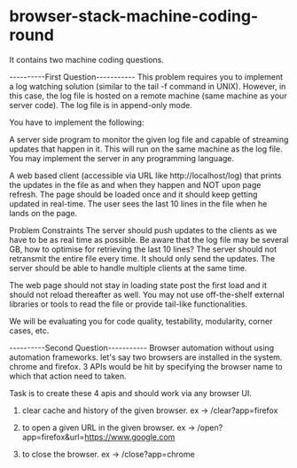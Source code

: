 # browser-stack-machine-coding-round
It contains two machine coding questions.

----------First Question-----------
This problem requires you to implement a log watching solution (similar to the tail -f command in UNIX). However, in this case, the log file is hosted on a remote machine (same machine as your server code). The log file is in append-only mode.

You have to implement the following:

A server side program to monitor the given log file and capable of streaming updates that happen in it. This will run on the same machine as the log file. You may implement the server in any programming language.

A web based client (accessible via URL like http://localhost/log) that prints the updates in the file as and when they happen and NOT upon page refresh. The page should be loaded once and it should keep getting updated in real-time. The user sees the last 10 lines in the file when he lands on the page.

Problem Constraints
The server should push updates to the clients as we have to be as real time as possible.
Be aware that the log file may be several GB, how to optimise for retrieving the last 10 lines?
The server should not retransmit the entire file every time. It should only send the updates.
The server should be able to handle multiple clients at the same time.

The web page should not stay in loading state post the first load and it should not reload thereafter as well.
You may not use off-the-shelf external libraries or tools to read the file or provide tail-like functionalities.

We will be evaluating you for code quality, testability, modularity, corner cases, etc.



----------Second Question-----------
 Browser automation without using automation frameworks. let's say two browsers are installed in the system.
chrome and firefox.
3 APIs would be hit by specifying the browser name to which that action need to taken.

Task is to create these 4 apis and should work via any browser UI.

1. clear cache and history of the given browser.
ex -> /clear?app=firefox

2. to open a given URL in the given browser.
ex -> /open?app=firefox&url=https://www.google.com

3. to close the browser.
ex -> /close?app=chrome
